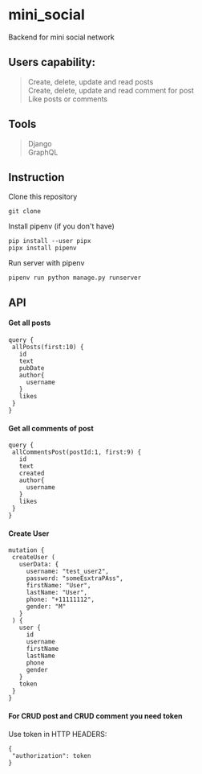 # mini_social
 Backend for mini social network
## Users capability:
 > Create, delete, update and read posts  
 > Create, delete, update and read comment for post  
 > Like posts or comments
## Tools
 > Django  
 > GraphQL
## Instruction
 Clone this repository
 ```
 git clone 
 ```
 Install pipenv (if you don't have)
 ```
 pip install --user pipx
 pipx install pipenv
 ```
 Run server with pipenv
 ```
 pipenv run python manage.py runserver
 ```
## API
#### Get all posts
 ```
 query {
  allPosts(first:10) {
    id
    text
    pubDate
    author{
      username
    }
    likes
  }
}
```
#### Get all comments of post
 ```
 query {
  allCommentsPost(postId:1, first:9) {
    id
    text
    created
    author{
      username
    }
    likes
  }
}
 ```
#### Create User
 ```
 mutation {
  createUser (
    userData: {
      username: "test_user2",
      password: "someEsxtraPAss",
      firstName: "User",
      lastName: "User",
      phone: "+11111112",
      gender: "M"
    }
  ) {
    user {
      id
      username
      firstName
      lastName
      phone
      gender
    }
    token
  }
}
 ```
#### For CRUD post and CRUD comment you need token  
 Use token in HTTP HEADERS:
 ```
 {
  "authorization": token
}
 ```
